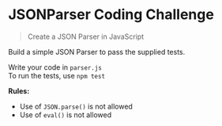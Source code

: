 # JSONParser Coding Challenge

> Create a JSON Parser in JavaScript

Build a simple JSON Parser to pass the supplied tests.

Write your code in `parser.js`  
To run the tests, use `npm test`

__Rules:__

- Use of `JSON.parse()` is not allowed
- Use of `eval()` is not allowed
